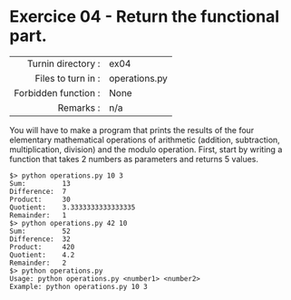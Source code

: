 # Exercice 04 - Return the functional part.

|                         |                    |
| -----------------------:| ------------------ |
|   Turnin directory :    |  ex04              |
|   Files to turn in :    |  operations.py     |
|   Forbidden function :  |  None              |
|   Remarks :             |  n/a               |

You will have to make a program that prints the results of the four elementary mathematical operations of arithmetic (addition, subtraction, multiplication, division) and the modulo operation. First, start by writing a function that takes 2 numbers as parameters and returns 5 values.

```console
$> python operations.py 10 3
Sum:         13
Difference:  7
Product:     30
Quotient:    3.3333333333333335
Remainder:   1
$> python operations.py 42 10
Sum:         52
Difference:  32
Product:     420
Quotient:    4.2
Remainder:   2
$> python operations.py
Usage: python operations.py <number1> <number2>
Example: python operations.py 10 3
```

